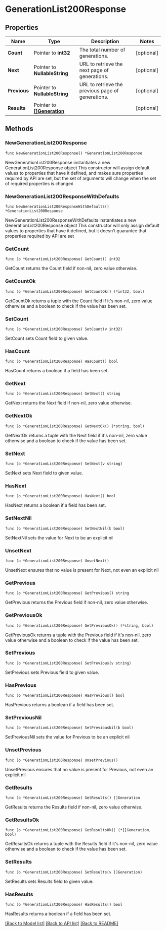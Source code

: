 # GenerationList200Response

## Properties

Name | Type | Description | Notes
------------ | ------------- | ------------- | -------------
**Count** | Pointer to **int32** | The total number of generations. | [optional] 
**Next** | Pointer to **NullableString** | URL to retrieve the next page of generations. | [optional] 
**Previous** | Pointer to **NullableString** | URL to retrieve the previous page of generations. | [optional] 
**Results** | Pointer to [**[]Generation**](Generation.md) |  | [optional] 

## Methods

### NewGenerationList200Response

`func NewGenerationList200Response() *GenerationList200Response`

NewGenerationList200Response instantiates a new GenerationList200Response object
This constructor will assign default values to properties that have it defined,
and makes sure properties required by API are set, but the set of arguments
will change when the set of required properties is changed

### NewGenerationList200ResponseWithDefaults

`func NewGenerationList200ResponseWithDefaults() *GenerationList200Response`

NewGenerationList200ResponseWithDefaults instantiates a new GenerationList200Response object
This constructor will only assign default values to properties that have it defined,
but it doesn't guarantee that properties required by API are set

### GetCount

`func (o *GenerationList200Response) GetCount() int32`

GetCount returns the Count field if non-nil, zero value otherwise.

### GetCountOk

`func (o *GenerationList200Response) GetCountOk() (*int32, bool)`

GetCountOk returns a tuple with the Count field if it's non-nil, zero value otherwise
and a boolean to check if the value has been set.

### SetCount

`func (o *GenerationList200Response) SetCount(v int32)`

SetCount sets Count field to given value.

### HasCount

`func (o *GenerationList200Response) HasCount() bool`

HasCount returns a boolean if a field has been set.

### GetNext

`func (o *GenerationList200Response) GetNext() string`

GetNext returns the Next field if non-nil, zero value otherwise.

### GetNextOk

`func (o *GenerationList200Response) GetNextOk() (*string, bool)`

GetNextOk returns a tuple with the Next field if it's non-nil, zero value otherwise
and a boolean to check if the value has been set.

### SetNext

`func (o *GenerationList200Response) SetNext(v string)`

SetNext sets Next field to given value.

### HasNext

`func (o *GenerationList200Response) HasNext() bool`

HasNext returns a boolean if a field has been set.

### SetNextNil

`func (o *GenerationList200Response) SetNextNil(b bool)`

 SetNextNil sets the value for Next to be an explicit nil

### UnsetNext
`func (o *GenerationList200Response) UnsetNext()`

UnsetNext ensures that no value is present for Next, not even an explicit nil
### GetPrevious

`func (o *GenerationList200Response) GetPrevious() string`

GetPrevious returns the Previous field if non-nil, zero value otherwise.

### GetPreviousOk

`func (o *GenerationList200Response) GetPreviousOk() (*string, bool)`

GetPreviousOk returns a tuple with the Previous field if it's non-nil, zero value otherwise
and a boolean to check if the value has been set.

### SetPrevious

`func (o *GenerationList200Response) SetPrevious(v string)`

SetPrevious sets Previous field to given value.

### HasPrevious

`func (o *GenerationList200Response) HasPrevious() bool`

HasPrevious returns a boolean if a field has been set.

### SetPreviousNil

`func (o *GenerationList200Response) SetPreviousNil(b bool)`

 SetPreviousNil sets the value for Previous to be an explicit nil

### UnsetPrevious
`func (o *GenerationList200Response) UnsetPrevious()`

UnsetPrevious ensures that no value is present for Previous, not even an explicit nil
### GetResults

`func (o *GenerationList200Response) GetResults() []Generation`

GetResults returns the Results field if non-nil, zero value otherwise.

### GetResultsOk

`func (o *GenerationList200Response) GetResultsOk() (*[]Generation, bool)`

GetResultsOk returns a tuple with the Results field if it's non-nil, zero value otherwise
and a boolean to check if the value has been set.

### SetResults

`func (o *GenerationList200Response) SetResults(v []Generation)`

SetResults sets Results field to given value.

### HasResults

`func (o *GenerationList200Response) HasResults() bool`

HasResults returns a boolean if a field has been set.


[[Back to Model list]](../README.md#documentation-for-models) [[Back to API list]](../README.md#documentation-for-api-endpoints) [[Back to README]](../README.md)


